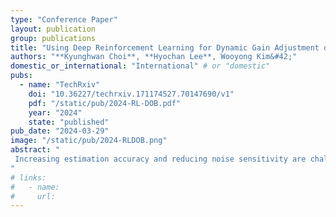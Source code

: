 ```yaml
---
type: "Conference Paper"
layout: publication
group: publications
title: "Using Deep Reinforcement Learning for Dynamic Gain Adjustment of a Disturbance Observer"
authors: "**Kyunghwan Choi**, **Hyochan Lee**, Wooyong Kim&#42;"
domestic_or_international: "International" # or "domestic"
pubs: 
  - name: "TechRxiv"
    doi: "10.36227/techrxiv.171174527.70147690/v1"
    pdf: "/static/pub/2024-RL-DOB.pdf"
    year: "2024"
    state: "published"
pub_date: "2024-03-29"
image: "/static/pub/2024-RLDOB.png"
abstract: "
 Increasing estimation accuracy and reducing noise sensitivity are challenging trade-offs in designing disturbance observers (DOBs). The DOB gain tuning process for overcoming this trade-off is not straightforward, nor does it guarantee optimal performance for the resulting DOBs. This paper presents a dynamic gain DOB that intelligently adjusts its gain based on deep reinforcement learning (DRL) to overcome this tradeoff. First, a variable gain DOB is designed by modifying the conventional DOB. The variable gain DOB can exponentially estimate a constant disturbance with a varying gain. Then, DRL is used to train a dynamic gain adjuster for the variable gain DOB. A case study demonstrated that the proposed dynamic gain DOB increases its gain only when needed (i.e., when the estimation error is significant) and otherwise decreases the gain to reduce noise. Comparison with the conventional DOB of various constant gains shows that the proposed DOB achieves superior performance.
"
# links:
#   - name: 
#     url: 
---
```

